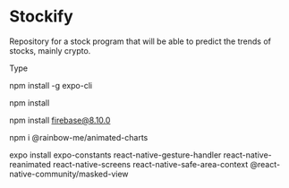 # Stockify
Repository for a stock program that will be able to predict the trends of stocks, mainly crypto.

Type

npm install -g expo-cli

npm install

npm install firebase@8.10.0

npm i @rainbow-me/animated-charts

expo install expo-constants react-native-gesture-handler react-native-reanimated react-native-screens react-native-safe-area-context @react-native-community/masked-view

